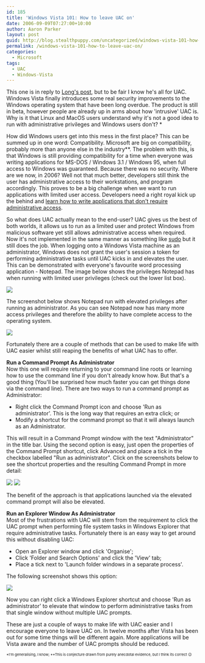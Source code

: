 ```yaml
---
id: 185
title: 'Windows Vista 101: How to leave UAC on'
date: 2006-09-09T07:27:00+10:00
author: Aaron Parker
layout: post
guid: http://blog.stealthpuppy.com/uncategorized/windows-vista-101-how-to-leave-uac-on
permalink: /windows-vista-101-how-to-leave-uac-on/
categories:
  - Microsoft
tags:
  - UAC
  - Windows-Vista
---
```

This one is in reply to [Long's post](http://www.istartedsomething.com/20060909/howto-turn-off-uac/), but to be fair I know he's all for UAC. Windows Vista finally introduces some real security improvements to the Windows operating system that have been long overdue. The product is still in beta, however people are already up in arms about how 'intrusive' UAC is. Why is it that Linux and MacOS users understand why it's not a good idea to run with administrative privileges and Windows users don't? *

How did Windows users get into this mess in the first place? This can be summed up in one word: Compatibility. Microsoft are big on compatibility, probably more than anyone else in the industry**. The problem with this, is that Windows is still providing compatibility for a time when everyone was writing applications for MS-DOS / Windows 3.1 / Windows 95, when full access to Windows was guaranteed. Because there was no security. Where are we now, in 2006? Well not that much better, developers still think the user has administrative access to their workstations, and program accordingly. This proves to be a big challenge when we want to run applications with limited user access. Developers need a right royal kick up the behind and [learn how to write applications that don't require administrative access](http://msdn.microsoft.com/library/default.asp?url=/library/en-us/dnlong/html/AccProtVista.asp).

So what does UAC actually mean to the end-user? UAC gives us the best of both worlds, it allows us to run as a limited user and protect Windows from malicious software yet still allows administrative access when required. Now it's not implemented in the same manner as something like [sudo](http://en.wikipedia.org/wiki/Sudo) but it still does the job. When logging onto a Windows Vista machine as an administrator, Windows does not grant the user's session a token for performing administrative tasks until UAC kicks in and elevates the user. This can be demonstrated with everyone's favourite word processing application - Notepad. The image below shows the privileges Notepad has when running with limited user privileges (check out the lower list box).

![]({{site.baseurl}}/media/2006/09/1000.14.95.NotepadAsUser.PNG) 

The screenshot below shows Notepad run with elevated privileges after running as administrator. As you can see Notepad now has many more access privileges and therefore the ability to have complete access to the operating system.

![]({{site.baseurl}}/media/2006/09/1000.14.96.NotepadAsAdministrator.PNG) 

Fortunately there are a couple of methods that can be used to make life with UAC easier whilst still reaping the benefits of what UAC has to offer.

**Run a Command Prompt As Administrator**  
Now this one will require returning to your command line roots or learning how to use the command line if you don't already know how. But that's a good thing (You'll be surprised how much faster you can get things done via the command line). There are two ways to run a command prompt as Administrator:

  * Right click the Command Prompt icon and choose 'Run as administrator'. This is the long way that requires an extra click; or
  * Modify a shortcut for the command prompt so that it will always launch as an Administrator.

This will result in a Command Prompt window with the text "Administrator" in the title bar. Using the second option is easy, just open the properties of the Command Prompt shortcut, click Advanced and place a tick in the checkbox labelled "Run as administrator". Click on the screenshots below to see the shortcut properties and the resulting Command Prompt in more detail:

<img border="0" src="{{site.baseurl}}/media/2006/09/1000.14.93.RunAsAdministrator.PNG" />  
<img border="0" src="{{site.baseurl}}/media/2006/09/1000.14.94.AdministratorCommandPrompt.PNG" /> 

The benefit of the approach is that applications launched via the elevated command prompt will also be elevated.

**Run an Explorer Window As Administrator**  
Most of the frustrations with UAC will stem from the requirement to click the UAC prompt when performing file system tasks in Windows Explorer that require administrative tasks. Fortunately there is an easy way to get around this without disabling UAC:

  * Open an Explorer window and click 'Organise';
  * Click 'Folder and Search Options' and click the 'View' tab;
  * Place a tick next to 'Launch folder windows in a separate process'.

The following screenshot shows this option:

<img border="0" src="{{site.baseurl}}/media/2006/09/1000.14.92.SeperateProcess.PNG" /> 

Now you can right click a Windows Explorer shortcut and choose 'Run as administrator' to elevate that window to perform administrative tasks from that single window without multiple UAC prompts.

These are just a couple of ways to make life with UAC easier and I encourage everyone to leave UAC on. In twelve months after Vista has been out for some time things will be different again. More applications will be Vista aware and the number of UAC prompts should be reduced.

<span style="font-size: 7pt">*I'm generalising, I know; **This is conjecture drawn from purely anecdotal evidence, but I think its correct 😉</span>